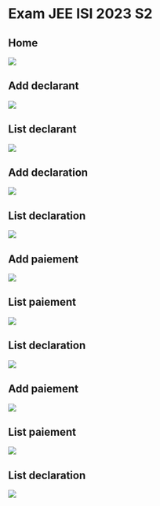 <h1>Exam JEE ISI 2023 S2</h1>
<h2>Home</h2>
<img src="/screenshots/s1.png" />
<h2>Add declarant</h2>
<img src="/screenshots/s2.png" />
<h2>List declarant</h2>
<img src="/screenshots/s3.png" />
<h2>Add declaration</h2>
<img src="/screenshots/s4.png" />
<h2>List declaration</h2>
<img src="/screenshots/s5.png" />
<h2>Add paiement</h2>
<img src="/screenshots/s6.png" />
<h2>List paiement</h2>
<img src="/screenshots/s7.png" />
<h2>List declaration</h2>
<img src="/screenshots/s8.png" />
<h2>Add paiement</h2>
<img src="/screenshots/s9.png" />
<h2>List paiement</h2>
<img src="/screenshots/s10.png" />
<h2>List declaration</h2>
<img src="/screenshots/s11.png" />
